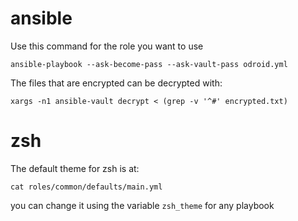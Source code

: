# ansible

Use this command for the role you want to use

```shell
ansible-playbook --ask-become-pass --ask-vault-pass odroid.yml
```

The files that are encrypted can be decrypted with: 
```shell
xargs -n1 ansible-vault decrypt < (grep -v '^#' encrypted.txt) 
```


# zsh

The default theme for zsh is at: 
```shell
cat roles/common/defaults/main.yml
```

you can change it using the variable `zsh_theme` for any playbook
